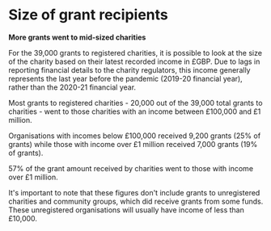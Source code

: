 # Size of grant recipients

**More grants went to mid-sized charities**

For the 39,000 grants to registered charities, it is possible to look at the size of the charity based on their latest recorded income in £GBP. Due to lags in reporting financial details to the charity regulators, this income generally represents the last year before the pandemic (2019-20 financial year), rather than the 2020-21 financial year.

Most grants to registered charities - 20,000 out of the 39,000 total grants to charities - went to those charities with an income between £100,000 and £1 million. 

Organisations with incomes below £100,000 received 9,200 grants (25% of grants) while those with income over £1 million received 7,000 grants (19% of grants).

57% of the grant amount received by charities went to those with income over £1 million. 

It's important to note that these figures don't include grants to unregistered charities and community groups, which did receive grants from some funds. These unregistered organisations will usually have income of less than £10,000.

<div class="flourish-embed flourish-chart" data-src="visualisation/7924849"></div>
